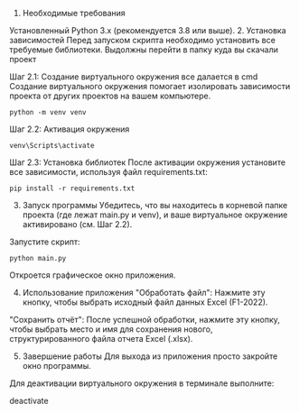 1. Необходимые требования

Установленный Python 3.x (рекомендуется 3.8 или выше).
2. Установка зависимостей
Перед запуском скрипта необходимо установить все требуемые библиотеки. Выдолжны перейти в папку куда вы скачали проект

Шаг 2.1: Создание виртуального окружения все далается в cmd
Создание виртуального окружения помогает изолировать зависимости проекта от других проектов на вашем компьютере.
```
python -m venv venv
```
Шаг 2.2: Активация окружения
```
venv\Scripts\activate
```
Шаг 2.3: Установка библиотек
После активации окружения установите все зависимости, используя файл requirements.txt:
```
pip install -r requirements.txt
```
3. Запуск программы
Убедитесь, что вы находитесь в корневой папке проекта (где лежат main.py и venv), и ваше виртуальное окружение активировано (см. Шаг 2.2).

Запустите скрипт:
```
python main.py
```
Откроется графическое окно приложения.

4. Использование приложения
"Обработать файл": Нажмите эту кнопку, чтобы выбрать исходный файл данных Excel (F1-2022).

"Сохранить отчёт": После успешной обработки, нажмите эту кнопку, чтобы выбрать место и имя для сохранения нового, структурированного файла отчета Excel (.xlsx).

5. Завершение работы
Для выхода из приложения просто закройте окно программы.

Для деактивации виртуального окружения в терминале выполните:

deactivate
